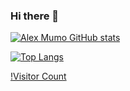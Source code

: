 ### Hi there 👋

<!--
**Alex-mumo/Alex-mumo** is a ✨ _special_ ✨ repository because its `README.md` (this file) appears on your GitHub profile.

Here are some ideas to get you started:

- 🔭 I’m currently working on Java, Kotlin, Python
- 🌱 I’m currently learning Go
- 👯 I’m looking for collaboration and opportunities on any android development project
-->

[![Alex Mumo GitHub stats](https://github-readme-stats.vercel.app/api?username=Alex-mumo&show_icons=true&theme=tokyonight)](https://github.com/Alex-mumo/github-readme-stats)

[![Top Langs](https://github-readme-stats.vercel.app/api/top-langs/?username=Alex-mumo&layout=compact&theme=tokyonight)](https://github.com/Alex-mumo/github-readme-stats)

[!Visitor Count](https://profile-counter.glitch.me/{Alex-mumo}/count.svg)






